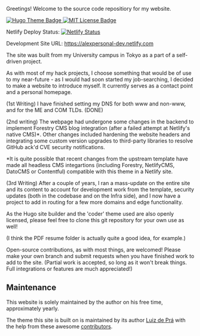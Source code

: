 Greetings! Welcome to the source code repositiory for my website.

<p>
    <a href="https://themes.gohugo.io/hugo-coder/">
      <img src="https://img.shields.io/badge/theme-hugo--coder-2b8cbe" alt="Hugo Theme Badge"">
    </a>
    <a href="https://github.com/luizdepra/hugo-coder/blob/master/LICENSE.txt">
      <img src="https://img.shields.io/github/license/luizdepra/hugo-coder.svg" alt="MIT License Badge">
    </a>
</p>

Netlify Deploy Status: [![Netlify Status](https://api.netlify.com/api/v1/badges/d84dcaba-d0be-4855-80ae-104b2bb87865/deploy-status)](https://app.netlify.com/sites/alexpersonal-dev/deploys)

Development Site URL: https://alexpersonal-dev.netlify.com

The site was built from my University campus in Tokyo as a part of a self-driven project.

As with most of my hack projects, I choose something that would be of use to my near-future - as I would had soon started my job-searching, I decided to make a website to introduce myself. It currently serves as a contact point and a personal homepage.

(1st Writing) I have finished setting my DNS for both www and non-www, and for the ME and COM TLDs. (DONE)

(2nd writing) The webpage had undergone some changes in the backend to implement Forestry CMS blog integration (after a failed attempt at Netlify's native CMS)*. Other changes included hardening the website headers and integrating some custom version upgrades to third-party libraries to resolve GitHub ack'd CVE security notifications.

*It is quite possible that recent changes from the upstream template have made all headless CMS integartions (including Forestry, NetlifyCMS, DatoCMS or Contentful) compatible with this theme in a Netlify site.

(3rd Writing) After a couple of years, I ran a mass-update on the entire site and its content to account for development work from the template, security updates (both in the codebase and on the Infra side), and I now have a project to add in routing for a few more domains and edge functionality.

As the Hugo site builder and the 'coder' theme used are also openly licensed, please feel free to clone this git repository for your own use as well!

(I think the PDF resume folder is actually quite a good idea, for example.)
                                                                                               
Open-source contributions, as with most things, are welcomed! Please make your own branch and submit requests when you have finished work to add to the site. (Partial work is accepted, so long as it won't break things. Full integrations or features are much appreciated!)

## Maintenance

This website is solely maintained by the author on his free time, approximately yearly.

The theme this site is built on is maintained by its author [Luiz de Prá](https://github.com/luizdepra) with the help from these awesome [contributors](CONTRIBUTORS.md).
